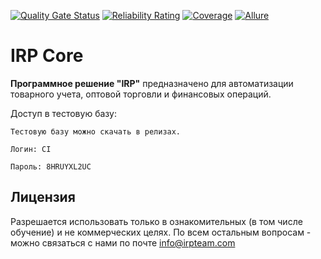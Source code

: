 [![Quality Gate Status](https://dev.irpteam.com/sq/api/project_badges/measure?project=IRP&metric=alert_status)](https://dev.irpteam.com/sq/dashboard?id=IRP)
[![Reliability Rating](https://dev.irpteam.com/sq/api/project_badges/measure?project=IRP&metric=reliability_rating)](https://dev.irpteam.com/sq/dashboard?id=IRP)
[![Coverage](https://dev.irpteam.com/sq/api/project_badges/measure?project=IRP&metric=coverage)](https://dev.irpteam.com/sq/dashboard?id=IRP)
[![Allure](https://img.shields.io/badge/allure-open-yellowgreen)](https://dev.irpteam.com/tc/repository/download/Build_30_RunVA/.lastSuccessful/allure-report.zip!/index.html?branch=develop)

# IRP Core 

**Программное решение "IRP"** предназначено для автоматизации товарного учета, оптовой торговли и финансовых операций.

Доступ в тестовую базу:

```
Тестовую базу можно скачать в релизах.

Логин: CI

Пароль: 8HRUYXL2UC
```

## Лицензия
Разрешается использовать только в ознакомительных (в том числе обучение) и не коммерческих целях.
По всем остальным вопросам - можно связаться с нами по почте info@irpteam.com
